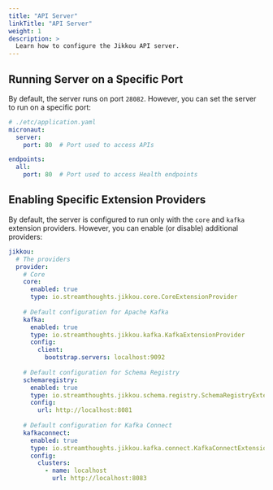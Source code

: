 ```yaml
---
title: "API Server"
linkTitle: "API Server"
weight: 1
description: >
  Learn how to configure the Jikkou API server.
---
```



## Running Server on a Specific Port

By default, the server runs on port `28082`. However, you can set the server to run on a specific port:

```yaml
# ./etc/application.yaml
micronaut:
  server:
    port: 80  # Port used to access APIs

endpoints:
  all:
    port: 80  # Port used to access Health endpoints
```

## Enabling Specific Extension Providers

By default, the server is configured to run only with the `core` and  `kafka` extension providers.
However, you can enable (or disable) additional providers:

```yaml
jikkou:
  # The providers
  provider:
    # Core
    core:
      enabled: true
      type: io.streamthoughts.jikkou.core.CoreExtensionProvider
      
    # Default configuration for Apache Kafka
    kafka:
      enabled: true
      type: io.streamthoughts.jikkou.kafka.KafkaExtensionProvider
      config:
        client:
          bootstrap.servers: localhost:9092
          
    # Default configuration for Schema Registry
    schemaregistry:
      enabled: true
      type: io.streamthoughts.jikkou.schema.registry.SchemaRegistryExtensionProvider
      config:
        url: http://localhost:8081
        
    # Default configuration for Kafka Connect
    kafkaconnect:
      enabled: true
      type: io.streamthoughts.jikkou.kafka.connect.KafkaConnectExtensionProvider
      config:
        clusters:
          - name: localhost
            url: http://localhost:8083
```